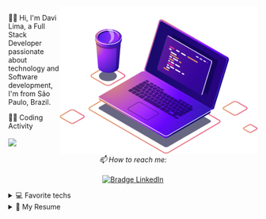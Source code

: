 <img src="computer-illustration.png" min-width="400px" max-width="400px" width="400px" align="right" alt="Computador iuriCode">

<p align="left"> 
  🖖🏼 Hi, I'm Davi Lima, a Full Stack Developer passionate about technology and Software development, I'm from São Paulo, Brazil.
</p>

<p align='left'>
  👨‍💻 Coding Activity<br/><br/>
  <a href="#"><img src="https://github-readme-stats.vercel.app/api?username=DaviLima99&show_icons=true&count_private=true&theme=dark&title_color=4D1EA7" width="350"></a>
</p>

<p align="center">
    <i>📫 How to reach me:</i>
    <br/><br/>
    <a href="https://www.linkedin.com/in/davilima99/" target="_blank">
      <img src="https://img.shields.io/badge/-Davi%20Lima-4D1EA7?logo=linkedin&style=for-the-badge&logoColor=FFFFFF" alt="Bradge LinkedIn" />
    </a>
</p>


<details>
  <summary>💻 Favorite techs</summary>
<br/>
<img src="https://img.shields.io/badge/-Javascript-4D1EA7?logo=javascript&style=for-the-badge&logoColor=white" alt="Bradge Javascript" />&nbsp;&nbsp;
<img src="https://img.shields.io/badge/-TypeScript-4D1EA7?logo=typescript&style=for-the-badge&logoColor=white" alt="Bradge Javascript" />&nbsp;&nbsp;
<img src="https://img.shields.io/badge/-Node.js-4D1EA7?logo=node.js&style=for-the-badge&logoColor=white" alt="Bradge Javascript" />&nbsp;&nbsp;
<img src="https://img.shields.io/badge/-Java-4D1EA7?logo=java&style=for-the-badge&logoColor=white" alt="Bradge Java" />&nbsp;&nbsp;
<img src="https://img.shields.io/badge/-Spring-4D1EA7?logo=spring&style=for-the-badge&logoColor=white" alt="Bradge Java" />&nbsp;&nbsp;
<img src="https://img.shields.io/badge/-React JS-4D1EA7?logo=react&style=for-the-badge&logoColor=white" alt="Bradge Javascript" />&nbsp;&nbsp;
<img src="https://img.shields.io/badge/-Nextjs-4D1EA7?logo=next.js&style=for-the-badge&logoColor=white" alt="Bradge Javascript" />&nbsp;&nbsp;
<img src="https://img.shields.io/badge/-React Native-4D1EA7?logo=react&style=for-the-badge&logoColor=white" alt="Bradge Javascript" />&nbsp;&nbsp;
<img src="https://img.shields.io/badge/-Flutter-4D1EA7?logo=flutter&style=for-the-badge&logoColor=white" alt="Bradge Javascript" />&nbsp;&nbsp;
<img src="https://img.shields.io/badge/-Docker-4D1EA7?logo=docker&style=for-the-badge&logoColor=white" alt="Bradge Javascript" />&nbsp;&nbsp;
<img src="https://img.shields.io/badge/-MongoDB-4D1EA7?logo=mongodb&style=for-the-badge&logoColor=white" alt="Bradge Javascript" />&nbsp;&nbsp;
<img src="https://img.shields.io/badge/-My SQL-4D1EA7?logo=mysql&style=for-the-badge&logoColor=white" alt="Bradge Javascript" />&nbsp;&nbsp;
<img src="https://img.shields.io/badge/-SQLite-4D1EA7?logo=sqlite&style=for-the-badge&logoColor=white" alt="Bradge Javascript" />&nbsp;&nbsp;
<img src="https://img.shields.io/badge/-VS Code-4D1EA7?logo=visual-studio-code&style=for-the-badge&logoColor=white" alt="Bradge Javascript" />&nbsp;&nbsp;
<img src="https://img.shields.io/badge/-Linux-4D1EA7?logo=linux&style=for-the-badge&logoColor=white" alt="Bradge Javascript" />&nbsp;&nbsp;
<img src="https://img.shields.io/badge/-Windows-4D1EA7?logo=windows&style=for-the-badge&logoColor=white" alt="Bradge Javascript" />&nbsp;&nbsp;

</details>

<details>
  <summary>📃 My Resume</summary>


## Education

- 📖 **Computer Science**\
📆 2017 - 2020\
📍 **University Paulista UNIP** - São Paulo, Brazil

## Experience


- 👨‍💻 **Software Engineer**\
📆 Nov 2021 - Moment\
📍 **Itaú Unibanco** - São Paulo, Brazil
  
- 👨‍💻 **Software Engineer**\
📆 Jun 2021 - Oct 2021\
📍 **Compasso UOL** - São Paulo, Brazil

- 👨‍💻 **Full-stack Developer**\
📆 2020 - 2021\
📍 **OSBR** - São Paulo, Brazil


- 👨‍💻 **Full-stack Developer Intern**\
📆 Jul 2018 - Aug 2019\
📍 **Mediapost** - São Paulo, Brazil



</details>

  

<!--
**alexandresanlim/alexandresanlim** is a ✨ _special_ ✨ repository because its `README.md` (this file) appears on your GitHub profile.

Here are some ideas to get you started:

- 🔭 I’m currently working on ...
- 🌱 I’m currently learning ...
- 👯 I’m looking to collaborate on ...
- 🤔 I’m looking for help with ...
- 💬 Ask me about ...
- 📫 How to reach me: ...
- 😄 Pronouns: ...
- ⚡ Fun fact: ...
-->
